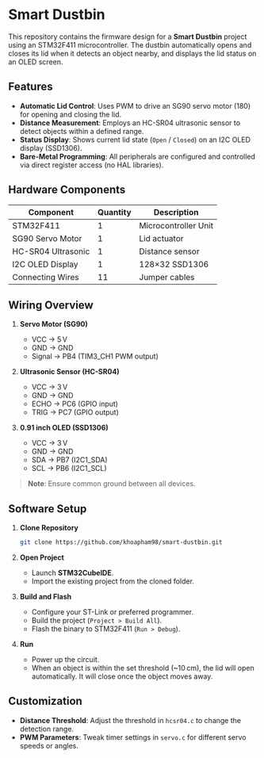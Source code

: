 # Smart Dustbin

This repository contains the firmware design for a **Smart Dustbin** project using an STM32F411 microcontroller. The dustbin automatically opens and closes its lid when it detects an object nearby, and displays the lid status on an OLED screen.

## Features

* **Automatic Lid Control**: Uses PWM to drive an SG90 servo motor (180) for opening and closing the lid.
* **Distance Measurement**: Employs an HC-SR04 ultrasonic sensor to detect objects within a defined range.
* **Status Display**: Shows current lid state (`Open` / `Closed`) on an I2C OLED display (SSD1306).
* **Bare-Metal Programming**: All peripherals are configured and controlled via direct register access (no HAL libraries).

## Hardware Components

| Component          | Quantity | Description                         |
| ------------------ | -------- | ----------------------------------- |
| STM32F411          | 1        | Microcontroller Unit                |
| SG90 Servo Motor   | 1        | Lid actuator                        |
| HC-SR04 Ultrasonic | 1        | Distance sensor                     |
| I2C OLED Display   | 1        | 128×32 SSD1306                      |
| Connecting Wires   | 11       | Jumper cables                       |
    	              
## Wiring Overview

1. **Servo Motor (SG90)**

   * VCC → 5 V
   * GND → GND
   * Signal → PB4 (TIM3\_CH1 PWM output)

2. **Ultrasonic Sensor (HC-SR04)**

   * VCC → 3 V
   * GND → GND
   * ECHO → PC6 (GPIO input)
   * TRIG → PC7 (GPIO output)

3. **0.91 inch OLED (SSD1306)**

   * VCC → 3 V
   * GND → GND
   * SDA → PB7 (I2C1\_SDA)
   * SCL → PB6 (I2C1\_SCL)

> **Note**: Ensure common ground between all devices.

## Software Setup

1. **Clone Repository**

   ```bash
   git clone https://github.com/khoapham98/smart-dustbin.git
   ```

2. **Open Project**

   * Launch **STM32CubeIDE**.
   * Import the existing project from the cloned folder.

3. **Build and Flash**

   * Configure your ST-Link or preferred programmer.
   * Build the project (`Project > Build All`).
   * Flash the binary to STM32F411 (`Run > Debug`).

4. **Run**

   * Power up the circuit.
   * When an object is within the set threshold (\~10 cm), the lid will open automatically. It will close once the object moves away.

## Customization

* **Distance Threshold**: Adjust the threshold in `hcsr04.c` to change the detection range.
* **PWM Parameters**: Tweak timer settings in `servo.c` for different servo speeds or angles.

